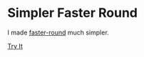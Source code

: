 # Simpler Faster Round

I made [faster-round](https://faster-round.t3.gg) much simpler.

[Try It](https://simpler-faster-round.noovoh.software)
